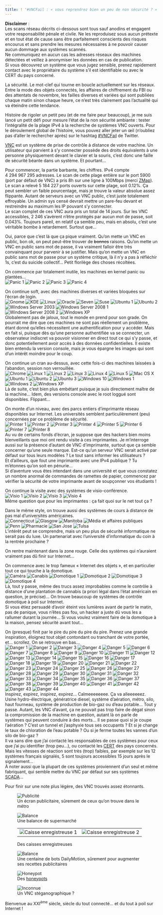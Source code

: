 ```yaml
---
title: ! '#VNCFail : « vous reprendrez bien un peu de non sécurité ? »'
---
```


**Disclaimer** :  
Les scans réseau décrits ci-dessous sont tous sauf anodins et engagent votre responsabilité pénale et civile.
Ne les reproduisez sous aucun prétexte et en tout état de cause sans être parfaitement conscients des risques encourus et sans prendre les mesures nécessaires à ne pouvoir causer aucun dommage aux systèmes scannés.  
Ne communiquez en aucun cas les adresses réseaux des machines détectées et veillez à anonymiser les données en cas de publication.  
Si vous découvrez un système que vous jugez sensible, prenez rapidement contact avec le propriétaire du système s’il est identifiable ou avec le CERT du pays concerné.

La sécurité. Le mot-clef qui tourne en boucle actuellement sur les réseaux.
Entre la mode des objets connectés, les affaires de chiffrement du FBI ou des attentats de novembre, les failles diverses et variées qui sont publiées chaque matin sinon chaque heure, ce n’est très clairement pas l’actualité qui va éteindre cette tendance.

Histoire de rigoler un petit peu (et de me faire peur beaucoup), je me suis lancé un petit défi pour mesure l’état de la non sécurité ambiante : tester l’intégralité de la plage IPv4 à la recherche de systèmes VNC ouverts.
Pour le déroulement global de l’histoire, vous pouvez aller jeter un œil (n’oubliez pas d’aller le rechercher après) sur le hashtag [#VNCFail](https://twitter.com/hashtag/vncfail?f=tweets&vertical=default&src=hash) de Twitter.

[VNC](https://fr.wikipedia.org/wiki/Virtual_Network_Computing) est un système de prise de contrôle à distance de votre machine.
Un utilisateur qui parvient à s’y connecter possède des droits équivalents à une personne physiquement devant le clavier et la souris, c’est donc une faille de sécurité béante dans un système.
Et pourtant…

Pour commencer, la partie barbante, les chiffres.
IPv4 compte 4 294 967 295 adresses.
Le scan de cette plage entière sur le port 5900 (port par défaut de VNC) a pris 8h sur une ligne à 100Mbps (merci [ZMap](https://zmap.io/)).  
Le scan a relevé 5 184 227 ports ouverts sur cette plage, soit 0.12%.
Ça peut sembler un faible pourcentage, mais je trouve la valeur absolue assez flippante.
Autant de serveurs avec un VNC public, c’est juste totalement effroyable.
Un admin sys censé devrait mettre un pare-feu devant et restreindre au maximum les IP pouvant s’y connecter.  
Le scan complet de ces VNC aura pris un total de 14 jours.
Sur les VNC accessibles, 2 246 s’avèrent n’être protégés par aucun mot de passe, soit 0.043%.
Toujours pareil, en relatif ça semble peu, mais en absolu, c’est une véritable bombe à retardement.
Surtout que…

Oui, parce que c’est là que ça pique vraiment.
Qu’on mette un VNC en public, bon ok, on peut peut-être trouver de <s>bonnes</s> raisons.
Qu’on mette un VNC en public sans mot de passe, il va vraiment falloir être très convainquant pour parvenir à se justifier.
Mais qu’on mette un VNC en public sans mot de passe pour un système critique, là il n’y a pas à réfléchir 1s, c’est du suicide collectif…
Petit florilège des choses récoltées.

On commence par totalement inutile, les machines en kernel panic ou plantées…  
![Panic 1](/assets/images/20160302/panic/panic-1.png)
![Panic 2](/assets/images/20160302/panic/panic-2.png)
![Panic 3](/assets/images/20160302/panic/panic-3.png)
![Panic 4](/assets/images/20160302/panic/panic-4.png)

On continue soft, avec des machines diverses et variées bloquées sur l’écran de login.  
![Gnome](/assets/images/20160302/lock/gnome.png)
![KDE](/assets/images/20160302/lock/kde.png)
![Linux](/assets/images/20160302/lock/linux.png)
![Oracle](/assets/images/20160302/lock/oracle.png)
![Seven](/assets/images/20160302/lock/seven.png)
![Suse](/assets/images/20160302/lock/suse.png)
![Ubuntu 1](/assets/images/20160302/lock/ubuntu-1.png)
![Ubuntu 2](/assets/images/20160302/lock/ubuntu-2.png)
![Windows Server 2003](/assets/images/20160302/lock/win-server-2003.png)
![Windows Server 2008 1](/assets/images/20160302/lock/win-server-2008-1.png)
![Windows Server 2008 2](/assets/images/20160302/lock/win-server-2008-2.png)
![Windows XP](/assets/images/20160302/lock/xp.png)  
Globalement pas de jaloux, tout le monde en prend pour son grade.
On pourrait me dire que ces machines ne sont pas réellement un problème, étant donné qu’elles nécessitent une authentification pour y accéder.
Mais en fait si, puisque dès qu’une personne authentifiée va se connecter, un observateur indiscret va pouvoir visionner en direct tout ce qui s’y passe, et donc potentiellement avoir accès à des données confidentielles.
Il existe bien entendu la version console, mais je vous épargne les images qui sont d’un intérêt moindre pour le coup.

On continue un cran au-dessus, avec cette fois-ci des machines laissées à l’abandon, session non verrouillée.  
![Chrome](/assets/images/20160302/desktop/chrome.png)
![Linux 1](/assets/images/20160302/desktop/linux-1.png)
![Linux 2](/assets/images/20160302/desktop/linux-2.png)
![Linux 3](/assets/images/20160302/desktop/linux-3.png)
![Linux 4](/assets/images/20160302/desktop/linux-4.png)
![Linux 5](/assets/images/20160302/desktop/linux-5.png)
![Mac OS X](/assets/images/20160302/desktop/mac.png)
![Ubuntu 1](/assets/images/20160302/desktop/ubuntu-1.png)
![Ubuntu 2](/assets/images/20160302/desktop/ubuntu-2.png)
![Ubuntu 3](/assets/images/20160302/desktop/ubuntu-3.png)
![Windows 10](/assets/images/20160302/desktop/windows-10.png)
![Windows 1](/assets/images/20160302/desktop/windows-1.png)
![Windows 2](/assets/images/20160302/desktop/windows-2.png)
![Windows XP](/assets/images/20160302/desktop/xp.png)  
Là de suite, c’est bien plus embétant puisque je suis directement maître de la machine…
Idem, des versions console avec le root loggué sont disponibles. Flippant… 

On monte d’un niveau, avec des parcs entiers d’imprimante réseau disponibles sur Internet.
Les universités semblent particulièrement (peu) concernées par ce problème de sécurité.    
![Printer 1](/assets/images/20160302/printer/printer-1.png)
![Printer 2](/assets/images/20160302/printer/printer-2.png)
![Printer 3](/assets/images/20160302/printer/printer-3.png)
![Printer 4](/assets/images/20160302/printer/printer-4.png)
![Printer 5](/assets/images/20160302/printer/printer-5.png)
![Printer 6](/assets/images/20160302/printer/printer-6.png)
![Printer 7](/assets/images/20160302/printer/printer-7.png)
![Printer 8](/assets/images/20160302/printer/printer-8.png)  
Au vu de certains fonds d’écran, je suppose que des hackers bien moins bienveillants que moi ont rendu visite à ces imprimantes.
Je m’interroge aussi sur la présence d’autant de VNC d’imprimante, surtout que ça semble concerner qu’une seule marque.
Est-ce qu’un serveur VNC serait activé par défaut sur tous leurs modèles ?
Le tout sans informer les utilisateurs ?  
Et d’ailleurs, que fout une imprimante avec une IPv4 publique ?
Tu m’étonnes qu’on soit en pénurie…  
Si d’aventure vous êtes intendant dans une université et que vous constatez un nombre anormal de commandes de ramettes de papier, commencez par vérifier la sécurité de votre imprimante avant de soupçonner vos étudiants !

On continue la visite avec des systèmes de visio-conférence.  
![Visio 1](/assets/images/20160302/visio/visio-1.png)
![Visio 2](/assets/images/20160302/visio/visio-2.png)
![Visio 3](/assets/images/20160302/visio/visio-3.png)
![Visio 4](/assets/images/20160302/visio/visio-4.png)  
Même question que pour les imprimantes : ça fait quoi sur le net tout ça ?

Dans le même style, on trouve aussi des systèmes de cours à distance de pas mal d’universités américaines.  
![Connecticut](/assets/images/20160302/university/connecticut.png)
![Glasgow](/assets/images/20160302/university/glasgow.png)
![Manitoba](/assets/images/20160302/university/manitoba.png)
![Média et affaires publiques](/assets/images/20160302/university/media-public-affairs.png)
![Penn](/assets/images/20160302/university/penn.png)
![Pharmacie](/assets/images/20160302/university/pharmacy.png)
![San Jose](/assets/images/20160302/university/san-jose.png)
![Tulsa](/assets/images/20160302/university/tulsa.png)  
L’intérêt peut se comprendre, mais un peu plus de sécurité informatique ne serait pas du luxe.
Un partenariat avec l’université d’informatique du coin à la rentrée prochaine ?

On rentre maintenant dans la zone rouge.
Celle des systèmes qui n’auraient vraiment pas dû finir sur Internet…

On commence avec le trop fameux « Internet des objets », et en particulier tout ce qui touche à la domotique.  
![Caméra](/assets/images/20160302/iot/camera.png)
![Canabis](/assets/images/20160302/iot/canabis.png)
![Domotique 1](/assets/images/20160302/iot/domotic-1.png)
![Domotique 2](/assets/images/20160302/iot/domotic-2.png)
![Domotique 3](/assets/images/20160302/iot/domotic-3.png)
![Domotique 4](/assets/images/20160302/iot/domotic-4.png)  
Là, tout y passe, même des trucs assez improbables comme le contrôle à distance d’une plantation de cannabis (a priori légal dans l’état américain en question, je précise)…
On trouve beaucoup de systèmes de contrôle domotique à poil sur Internet.  
Si vous étiez persuadé d’avoir éteint vos lumières avant de partir le matin, pas de panique, vous n’êtes pas fou, un hacker a juste dû vous les a rallumer durant la journée…
Si vous voulez vraiment faire de la domotique à la maison, pensez sécurité avant tout…

On (presque) finit par le pire du pire du pire du pire.
Prenez une grande inspiration, éloignez tout objet contondant ou tranchant de votre portée, et… scrollez.
On se retrouve en bas…  
![Danger 1](/assets/images/20160302/danger/danger-1.png)
![Danger 2](/assets/images/20160302/danger/danger-2.png)
![Danger 3](/assets/images/20160302/danger/danger-3.png)
![Danger 4](/assets/images/20160302/danger/danger-4.png)
![Danger 5](/assets/images/20160302/danger/danger-5.png)
![Danger 6](/assets/images/20160302/danger/danger-6.png)
![Danger 7](/assets/images/20160302/danger/danger-7.png)
![Danger 8](/assets/images/20160302/danger/danger-8.png)
![Danger 9](/assets/images/20160302/danger/danger-9.png)
![Danger 10](/assets/images/20160302/danger/danger-10.png)
![Danger 11](/assets/images/20160302/danger/danger-11.png)
![Danger 12](/assets/images/20160302/danger/danger-12.png)
![Danger 13](/assets/images/20160302/danger/danger-13.png)
![Danger 14](/assets/images/20160302/danger/danger-14.png)
![Danger 15](/assets/images/20160302/danger/danger-15.png)
![Danger 16](/assets/images/20160302/danger/danger-16.png)
![Danger 17](/assets/images/20160302/danger/danger-17.png)
![Danger 18](/assets/images/20160302/danger/danger-18.png)
![Danger 19](/assets/images/20160302/danger/danger-19.png)
![Danger 20](/assets/images/20160302/danger/danger-20.png)
![Danger 21](/assets/images/20160302/danger/danger-21.png)
![Danger 22](/assets/images/20160302/danger/danger-22.png)
![Danger 23](/assets/images/20160302/danger/danger-23.png)
![Danger 24](/assets/images/20160302/danger/danger-24.png)
![Danger 25](/assets/images/20160302/danger/danger-25.png)
![Danger 26](/assets/images/20160302/danger/danger-26.png)
![Danger 27](/assets/images/20160302/danger/danger-27.png)
![Danger 28](/assets/images/20160302/danger/danger-28.png)
![Danger 29](/assets/images/20160302/danger/danger-29.png)
![Danger 30](/assets/images/20160302/danger/danger-30.png)
![Danger 31](/assets/images/20160302/danger/danger-31.png)
![Danger 32](/assets/images/20160302/danger/danger-32.png)
![Danger 33](/assets/images/20160302/danger/danger-33.png)
![Danger 34](/assets/images/20160302/danger/danger-34.png)
![Danger 35](/assets/images/20160302/danger/danger-35.png)
![Danger 36](/assets/images/20160302/danger/danger-36.png)
![Danger 37](/assets/images/20160302/danger/danger-37.png)
![Danger 38](/assets/images/20160302/danger/danger-38.png)
![Danger 39](/assets/images/20160302/danger/danger-39.png)
![Danger 40](/assets/images/20160302/danger/danger-40.png)
![Danger 41](/assets/images/20160302/danger/danger-41.png)
![Danger 42](/assets/images/20160302/danger/danger-42.png)
![Danger 43](/assets/images/20160302/danger/danger-43.png)
![Danger 44](/assets/images/20160302/danger/danger-44.png)  
Inspirez, expirez, inspirez, expirez… Calmeeeeeeee. Ça va alleeeeeez.  
Usine hydro-électrique, génératrice diesel, système d’aération, métro, silo, haut fourneau, système de production de bio-gaz ou d’eau potable… Tout y passe.
Autant, les VNC d’avant, ça ne pouvait pas trop faire de dégat sinon la compromission de la machine en question, autant là on parle de systèmes qui peuvent conduire à des morts…
Il se passe quoi si je coupe l’aération ? C’est un tunnel et j’asphyxie tous ses occupants ?
Et si je change le taux de chloration de l’eau potable ?
Ou si je ferme toutes les vannes d’un silo de bio-gaz ?  
Il va sans dire que j’ai contacté les responsables de ces systèmes pour ceux que j’ai pu identifier (trop peu…), ou contacté les [CERT](https://fr.wikipedia.org/wiki/Computer_Emergency_Response_Team) des pays concernés.
Mais les vitesses de réaction sont très (trop) faibles, par exemple sur les 12 systèmes français signalés, 5 sont toujours accessibles 15 jours après le signalement…  
À noter aussi que la plupart de ces systèmes proviennent d’un seul et même fabriquant, qui semble mettre du VNC par défaut sur ses systèmes [SCADA](https://fr.wikipedia.org/wiki/Supervisory_Control_and_Data_Acquisition)…

Pour finir sur une note plus légère, des VNC trouvés assez étonnants.
<figure>
	<img src="/assets/images/20160302/misc/ad.png" alt="Publicité" />
	<figcaption>Un écran publicitaire, sûrement de ceux qu’on trouve dans le métro</figcaption>
</figure>
<figure>
	<img src="/assets/images/20160302/misc/balance.png" alt="Balance" />
	<figcaption>Une balance de supermarché</figcaption>
</figure>
<figure>
	<table>
		<tr>
			<td>
				<img src="/assets/images/20160302/misc/cash-register-1.png" alt="Caisse enregistreuse 1" />
			</td>
			<td>
				<img src="/assets/images/20160302/misc/cash-register-2.png" alt="Caisse enregistreuse 2" />
			</td>
		</tr>
	</table>
	<figcaption>Des caisses enregistreuses</figcaption>
</figure>
<figure>
	<img src="/assets/images/20160302/misc/dailymotion.png" alt="Balance" />
	<figcaption>Une centaine de bots DailyMotion, sûrement pour augmenter ses recettes publicitaires</figcaption>
</figure>
<figure>
	<img src="/assets/images/20160302/misc/honeypot.png" alt="Honeypot" />
	<figcaption>Des <a href="https://fr.wikipedia.org/wiki/Honeypot">honeypots</a></figcaption>
</figure>
<figure>
	<img src="/assets/images/20160302/misc/unknown-2.png" alt="Inconnue" />
	<figcaption>Un VNC stéganographique ?</figcaption>
</figure>

Bienvenue au XXI<sup>ème</sup> siècle, siècle du tout connecté… et du tout à poil sur Internet !
